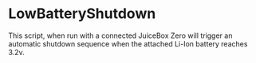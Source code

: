 # LowBatteryShutdown
This script, when run with a connected JuiceBox Zero will trigger an automatic shutdown sequence when the attached Li-Ion battery reaches 3.2v.
